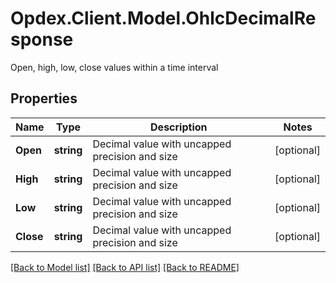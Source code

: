 # Opdex.Client.Model.OhlcDecimalResponse
Open, high, low, close values within a time interval

## Properties

Name | Type | Description | Notes
------------ | ------------- | ------------- | -------------
**Open** | **string** | Decimal value with uncapped precision and size | [optional] 
**High** | **string** | Decimal value with uncapped precision and size | [optional] 
**Low** | **string** | Decimal value with uncapped precision and size | [optional] 
**Close** | **string** | Decimal value with uncapped precision and size | [optional] 

[[Back to Model list]](../README.md#documentation-for-models) [[Back to API list]](../README.md#documentation-for-api-endpoints) [[Back to README]](../README.md)

